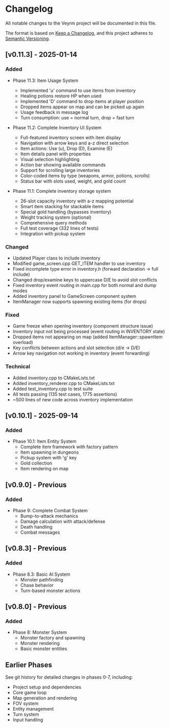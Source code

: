 # Changelog

All notable changes to the Veyrm project will be documented in this file.

The format is based on [Keep a Changelog](https://keepachangelog.com/en/1.0.0/),
and this project adheres to [Semantic Versioning](https://semver.org/spec/v2.0.0.html).

## [v0.11.3] - 2025-01-14

### Added

- Phase 11.3: Item Usage System
  - Implemented 'u' command to use items from inventory
  - Healing potions restore HP when used
  - Implemented 'D' command to drop items at player position
  - Dropped items appear on map and can be picked up again
  - Usage feedback in message log
  - Turn consumption: use = normal turn, drop = fast turn

- Phase 11.2: Complete Inventory UI System
  - Full-featured inventory screen with item display
  - Navigation with arrow keys and a-z direct selection
  - Item actions: Use (u), Drop (D), Examine (E)
  - Item details panel with properties
  - Visual selection highlighting
  - Action bar showing available commands
  - Support for scrolling large inventories
  - Color-coded items by type (weapons, armor, potions, scrolls)
  - Status bar with slots used, weight, and gold count

- Phase 11.1: Complete inventory storage system
  - 26-slot capacity inventory with a-z mapping potential
  - Smart item stacking for stackable items
  - Special gold handling (bypasses inventory)
  - Weight tracking system (optional)
  - Comprehensive query methods
  - Full test coverage (332 lines of tests)
  - Integration with pickup system


### Changed

- Updated Player class to include inventory
- Modified game_screen.cpp GET_ITEM handler to use inventory
- Fixed incomplete type error in inventory.h (forward declaration → full include)
- Changed drop/examine keys to uppercase D/E to avoid slot conflicts
- Fixed inventory event routing in main.cpp for both normal and dump modes
- Added inventory panel to GameScreen component system
- ItemManager now supports spawning existing items (for drops)


### Fixed

- Game freeze when opening inventory (component structure issue)
- Inventory input not being processed (event routing in INVENTORY state)
- Dropped items not appearing on map (added ItemManager::spawnItem overload)
- Key conflicts between actions and slot selection (d/e → D/E)
- Arrow key navigation not working in inventory (event forwarding)


### Technical

- Added inventory.cpp to CMakeLists.txt
- Added inventory_renderer.cpp to CMakeLists.txt
- Added test_inventory.cpp to test suite
- All tests passing (135 test cases, 1775 assertions)
- ~500 lines of new code across inventory implementation


## [v0.10.1] - 2025-09-14

### Added
- Phase 10.1: Item Entity System
  - Complete item framework with factory pattern
  - Item spawning in dungeons
  - Pickup system with 'g' key
  - Gold collection
  - Item rendering on map


## [v0.9.0] - Previous

### Added
- Phase 9: Complete Combat System
  - Bump-to-attack mechanics
  - Damage calculation with attack/defense
  - Death handling
  - Combat messages


## [v0.8.3] - Previous

### Added
- Phase 8.3: Basic AI System
  - Monster pathfinding
  - Chase behavior
  - Turn-based monster actions


## [v0.8.0] - Previous

### Added
- Phase 8: Monster System
  - Monster factory and spawning
  - Monster rendering
  - Basic monster entities


## Earlier Phases

See git history for detailed changes in phases 0-7, including:
- Project setup and dependencies
- Core game loop
- Map generation and rendering
- FOV system
- Entity management
- Turn system
- Input handling
